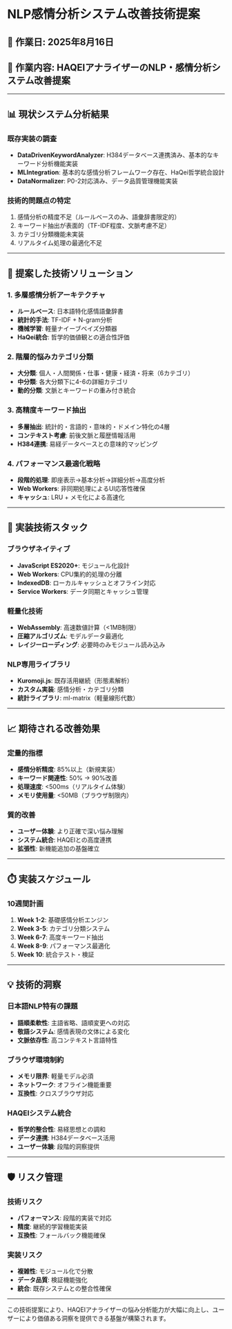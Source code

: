 # NLP感情分析システム改善技術提案

## 📅 作業日: 2025年8月16日
## 🎯 作業内容: HAQEIアナライザーのNLP・感情分析システム改善提案

---

## 📊 現状システム分析結果

### 既存実装の調査
- **DataDrivenKeywordAnalyzer**: H384データベース連携済み、基本的なキーワード分析機能実装
- **MLIntegration**: 基本的な感情分析フレームワーク存在、HaQei哲学統合設計
- **DataNormalizer**: P0-2対応済み、データ品質管理機能実装

### 技術的問題点の特定
1. 感情分析の精度不足（ルールベースのみ、語彙辞書限定的）
2. キーワード抽出が表面的（TF-IDF程度、文脈考慮不足）
3. カテゴリ分類機能未実装
4. リアルタイム処理の最適化不足

---

## 🚀 提案した技術ソリューション

### 1. 多層感情分析アーキテクチャ
- **ルールベース**: 日本語特化感情語彙辞書
- **統計的手法**: TF-IDF + N-gram分析
- **機械学習**: 軽量ナイーブベイズ分類器
- **HaQei統合**: 哲学的価値観との適合性評価

### 2. 階層的悩みカテゴリ分類
- **大分類**: 個人・人間関係・仕事・健康・経済・将来（6カテゴリ）
- **中分類**: 各大分類下に4-6の詳細カテゴリ
- **動的分類**: 文脈とキーワードの重み付き統合

### 3. 高精度キーワード抽出
- **多層抽出**: 統計的・言語的・意味的・ドメイン特化の4層
- **コンテキスト考慮**: 前後文脈と履歴情報活用
- **H384連携**: 易経データベースとの意味的マッピング

### 4. パフォーマンス最適化戦略
- **段階的処理**: 即座表示→基本分析→詳細分析→高度分析
- **Web Workers**: 非同期処理によるUI応答性確保
- **キャッシュ**: LRU + メモ化による高速化

---

## 🔧 実装技術スタック

### ブラウザネイティブ
- **JavaScript ES2020+**: モジュール化設計
- **Web Workers**: CPU集約的処理の分離
- **IndexedDB**: ローカルキャッシュとオフライン対応
- **Service Workers**: データ同期とキャッシュ管理

### 軽量化技術
- **WebAssembly**: 高速数値計算（<1MB制限）
- **圧縮アルゴリズム**: モデルデータ最適化
- **レイジーローディング**: 必要時のみモジュール読み込み

### NLP専用ライブラリ
- **Kuromoji.js**: 既存活用継続（形態素解析）
- **カスタム実装**: 感情分析・カテゴリ分類
- **統計ライブラリ**: ml-matrix（軽量線形代数）

---

## 📈 期待される改善効果

### 定量的指標
- **感情分析精度**: 85%以上（新規実装）
- **キーワード関連性**: 50% → 90%改善
- **処理速度**: <500ms（リアルタイム体験）
- **メモリ使用量**: <50MB（ブラウザ制限内）

### 質的改善
- **ユーザー体験**: より正確で深い悩み理解
- **システム統合**: HAQEIとの高度連携
- **拡張性**: 新機能追加の基盤確立

---

## ⏱️ 実装スケジュール

### 10週間計画
1. **Week 1-2**: 基礎感情分析エンジン
2. **Week 3-5**: カテゴリ分類システム
3. **Week 6-7**: 高度キーワード抽出
4. **Week 8-9**: パフォーマンス最適化
5. **Week 10**: 統合テスト・検証

---

## 💡 技術的洞察

### 日本語NLP特有の課題
- **語順柔軟性**: 主語省略、語順変更への対応
- **敬語システム**: 感情表現の文体による変化
- **文脈依存性**: 高コンテキスト言語特性

### ブラウザ環境制約
- **メモリ限界**: 軽量モデル必須
- **ネットワーク**: オフライン機能重要
- **互換性**: クロスブラウザ対応

### HAQEIシステム統合
- **哲学的整合性**: 易経思想との調和
- **データ連携**: H384データベース活用
- **ユーザー体験**: 段階的洞察提供

---

## 🛡️ リスク管理

### 技術リスク
- **パフォーマンス**: 段階的実装で対応
- **精度**: 継続的学習機能実装
- **互換性**: フォールバック機能確保

### 実装リスク
- **複雑性**: モジュール化で分散
- **データ品質**: 検証機能強化
- **統合**: 既存システムとの整合性確保

---

この技術提案により、HAQEIアナライザーの悩み分析能力が大幅に向上し、ユーザーにより価値ある洞察を提供できる基盤が構築されます。